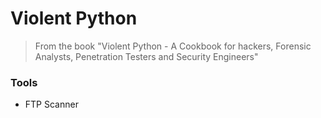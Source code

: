 # Violent Python
> From the book "Violent Python - A Cookbook for hackers, Forensic Analysts, Penetration Testers and Security Engineers"

### Tools
- FTP Scanner 

